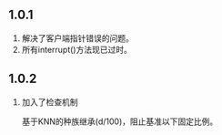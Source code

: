 ## 1.0.1

1. 解决了客户端指针错误的问题。
2. 所有interrupt()方法现已过时。

## 1.0.2

1. 加入了检查机制

   基于KNN的种族继承(d/100)，阻止基准以下固定比例。

